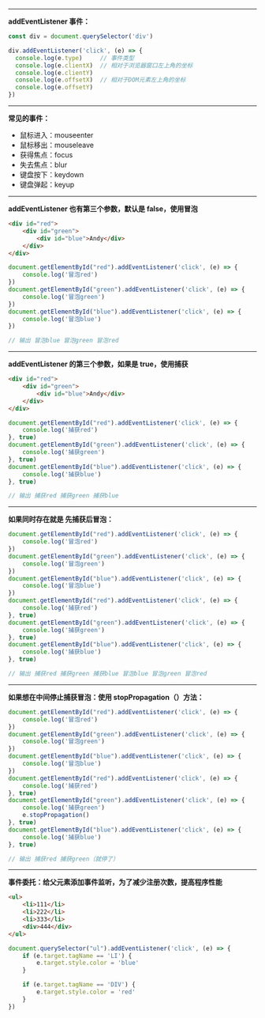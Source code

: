 
---

**addEventListener 事件：**

```javascript
const div = document.querySelector('div')

div.addEventListener('click', (e) => {
  console.log(e.type)     // 事件类型
  console.log(e.clientX)  // 相对于浏览器窗口左上角的坐标
  console.log(e.clientY)
  console.log(e.offsetX)  // 相对于DOM元素左上角的坐标
  console.log(e.offsetY)
})
```

------------

**常见的事件：**

- 鼠标进入：mouseenter
- 鼠标移出：mouseleave
- 获得焦点：focus
- 失去焦点：blur
- 键盘按下：keydown
- 键盘弹起：keyup

------------

**addEventListener 也有第三个参数，默认是 false，使用冒泡**

```html
<div id="red">
	<div id="green">
		<div id="blue">Andy</div>
	</div>
</div>
```
```javascript
document.getElementById("red").addEventListener('click', (e) => {
	console.log('冒泡red')
})
document.getElementById("green").addEventListener('click', (e) => {
	console.log('冒泡green')
})
document.getElementById("blue").addEventListener('click', (e) => {
	console.log('冒泡blue')
})

// 输出 冒泡blue 冒泡green 冒泡red
```

------------

**addEventListener 的第三个参数，如果是 true，使用捕获**

```html
<div id="red">
	<div id="green">
		<div id="blue">Andy</div>
	</div>
</div>
```
```javascript
document.getElementById("red").addEventListener('click', (e) => {
	console.log('捕获red')
}, true)
document.getElementById("green").addEventListener('click', (e) => {
	console.log('捕获green')
}, true)
document.getElementById("blue").addEventListener('click', (e) => {
	console.log('捕获blue')
}, true)

// 输出 捕获red 捕获green 捕获blue
```

------------

**如果同时存在就是 先捕获后冒泡：**

```javascript
document.getElementById("red").addEventListener('click', (e) => {
	console.log('冒泡red')
})
document.getElementById("green").addEventListener('click', (e) => {
	console.log('冒泡green')
})
document.getElementById("blue").addEventListener('click', (e) => {
	console.log('冒泡blue')
})
document.getElementById("red").addEventListener('click', (e) => {
	console.log('捕获red')
}, true)
document.getElementById("green").addEventListener('click', (e) => {
	console.log('捕获green')
}, true)
document.getElementById("blue").addEventListener('click', (e) => {
	console.log('捕获blue')
}, true)

// 输出 捕获red 捕获green 捕获blue 冒泡blue 冒泡green 冒泡red
```

------------

**如果想在中间停止捕获冒泡：使用 stopPropagation（）方法：**

```javascript
document.getElementById("red").addEventListener('click', (e) => {
	console.log('冒泡red')
})
document.getElementById("green").addEventListener('click', (e) => {
	console.log('冒泡green')
})
document.getElementById("blue").addEventListener('click', (e) => {
	console.log('冒泡blue')
})
document.getElementById("red").addEventListener('click', (e) => {
	console.log('捕获red')
}, true)
document.getElementById("green").addEventListener('click', (e) => {
	console.log('捕获green')
	e.stopPropagation()
}, true)
document.getElementById("blue").addEventListener('click', (e) => {
	console.log('捕获blue')
}, true)

// 输出 捕获red 捕获green（就停了）
```

------------

**事件委托：给父元素添加事件监听，为了减少注册次数，提高程序性能**

```html
<ul>
	<li>111</li>
	<li>222</li>
	<li>333</li>
	<div>444</div>
</ul>
```
```javascript
document.querySelector("ul").addEventListener('click', (e) => {
	if (e.target.tagName == 'LI') {
		e.target.style.color = 'blue'
	}

	if (e.target.tagName == 'DIV') {
		e.target.style.color = 'red'
	}
})
```